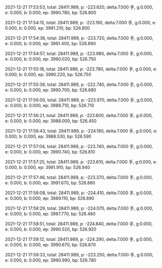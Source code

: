2021-12-21 17:53:53, total: 28411.989, p: -223.620, delta:7.000 手, g:0.000, e: 0.000, b: 0.000, ep: 3990.780, bp: 526.800

2021-12-21 17:54:15, total: 28411.989, p: -223.190, delta:7.000 手, g:0.000, e: 0.000, b: 0.000, ep: 3991.210, bp: 526.800

2021-12-21 17:54:36, total: 28411.989, p: -223.720, delta:7.000 手, g:0.000, e: 0.000, b: 0.000, ep: 3991.400, bp: 526.890

2021-12-21 17:54:57, total: 28411.989, p: -223.980, delta:7.000 手, g:0.000, e: 0.000, b: 0.000, ep: 3990.020, bp: 526.750

2021-12-21 17:55:18, total: 28411.989, p: -223.780, delta:7.000 手, g:0.000, e: 0.000, b: 0.000, ep: 3990.220, bp: 526.750

2021-12-21 17:55:39, total: 28411.989, p: -222.740, delta:7.000 手, g:0.000, e: 0.000, b: 0.000, ep: 3990.700, bp: 526.680

2021-12-21 17:56:00, total: 28411.989, p: -223.970, delta:7.000 手, g:0.000, e: 0.000, b: 0.000, ep: 3989.710, bp: 526.710

2021-12-21 17:56:21, total: 28411.989, p: -223.600, delta:7.000 手, g:0.000, e: 0.000, b: 0.000, ep: 3988.000, bp: 526.450

2021-12-21 17:56:43, total: 28411.989, p: -224.190, delta:7.000 手, g:0.000, e: 0.000, b: 0.000, ep: 3988.530, bp: 526.590

2021-12-21 17:57:04, total: 28411.989, p: -223.740, delta:7.000 手, g:0.000, e: 0.000, b: 0.000, ep: 3990.740, bp: 526.810

2021-12-21 17:57:25, total: 28411.989, p: -223.610, delta:7.000 手, g:0.000, e: 0.000, b: 0.000, ep: 3991.910, bp: 526.940

2021-12-21 17:57:46, total: 28411.989, p: -223.370, delta:7.000 手, g:0.000, e: 0.000, b: 0.000, ep: 3991.670, bp: 526.880

2021-12-21 17:58:08, total: 28411.989, p: -224.410, delta:7.000 手, g:0.000, e: 0.000, b: 0.000, ep: 3989.110, bp: 526.690

2021-12-21 17:58:29, total: 28411.989, p: -224.070, delta:7.000 手, g:0.000, e: 0.000, b: 0.000, ep: 3987.770, bp: 526.480

2021-12-21 17:58:51, total: 28411.989, p: -224.840, delta:7.000 手, g:0.000, e: 0.000, b: 0.000, ep: 3990.520, bp: 526.920

2021-12-21 17:59:12, total: 28411.989, p: -224.290, delta:7.000 手, g:0.000, e: 0.000, b: 0.000, ep: 3990.670, bp: 526.870

2021-12-21 17:59:33, total: 28411.989, p: -223.250, delta:7.000 手, g:0.000, e: 0.000, b: 0.000, ep: 3990.990, bp: 526.780